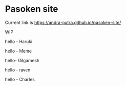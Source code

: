 # Pasoken site

Current link is https://andra-putra.github.io/pasoken-site/

WIP

hello - Haruki


hello - Meme


hello- Gilgamesh


hello - raven


hello - Charles
